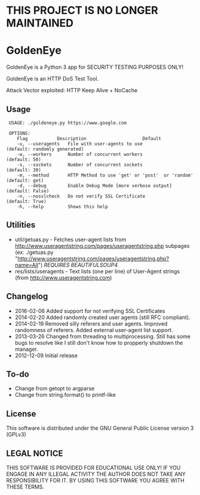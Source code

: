 # THIS PROJECT IS NO LONGER MAINTAINED

# GoldenEye

GoldenEye is a Python 3 app for SECURITY TESTING PURPOSES ONLY!

GoldenEye is an HTTP DoS Test Tool.

Attack Vector exploited: HTTP Keep Alive + NoCache

## Usage

     USAGE: ./goldeneye.py https://www.google.com

     OPTIONS:
        Flag           Description                     Default
        -u, --useragents   File with user-agents to use                     (default: randomly generated)
        -w, --workers      Number of concurrent workers                     (default: 50)
        -s, --sockets      Number of concurrent sockets                     (default: 30)
        -m, --method       HTTP Method to use 'get' or 'post'  or 'random'  (default: get)
        -d, --debug        Enable Debug Mode [more verbose output]          (default: False)
        -n, --nosslcheck   Do not verify SSL Certificate                    (default: True)
        -h, --help         Shows this help


## Utilities
* util/getuas.py - Fetches user-agent lists from http://www.useragentstring.com/pages/useragentstring.php subpages (ex: ./getuas.py "http://www.useragentstring.com/pages/useragentstring.php?name=All") *REQUIRES BEAUTIFULSOUP4*
* res/lists/useragents - Text lists (one per line) of User-Agent strings (from http://www.useragentstring.com)

## Changelog
* 2016-02-06  Added support for not verifying SSL Certificates
* 2014-02-20  Added randomly created user agents (still RFC compliant).
* 2014-02-19  Removed silly referers and user agents. Improved randomness of referers. Added external user-agent list support.
* 2013-03-26  Changed from threading to multiprocessing. Still has some bugs to resolve like I still don't know how to propperly shutdown the manager.
* 2012-12-09  Initial release

## To-do
* Change from getopt to argparse
* Change from string.format() to printf-like

## License
This software is distributed under the GNU General Public License version 3 (GPLv3)

## LEGAL NOTICE
THIS SOFTWARE IS PROVIDED FOR EDUCATIONAL USE ONLY! IF YOU ENGAGE IN ANY ILLEGAL ACTIVITY THE AUTHOR DOES NOT TAKE ANY RESPONSIBILITY FOR IT. BY USING THIS SOFTWARE YOU AGREE WITH THESE TERMS.
